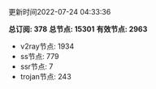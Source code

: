 更新时间2022-07-24 04:33:36

**总订阅: 378**
**总节点: 15301**
**有效节点: 2963**
- v2ray节点: 1934
- ss节点: 779
- ssr节点: 7
- trojan节点: 243
